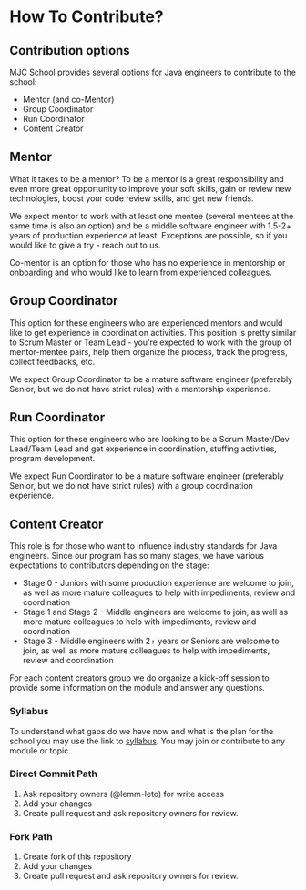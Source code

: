 # How To Contribute?

## Contribution options
MJC School provides several options for Java engineers to contribute to the school:
+ Mentor (and co-Mentor)
+ Group Coordinator
+ Run Coordinator
+ Content Creator

## Mentor
What it takes to be a mentor? To be a mentor is a great responsibility and even more great opportunity to improve your soft skills, gain or review new technologies, boost your code review skills, and get new friends.

We expect mentor to work with at least one mentee (several mentees at the same time is also an option) and be a middle software engineer with 1.5-2+ years of production experience at least.
Exceptions are possible, so if you would like to give a try - reach out to us.

Co-mentor is an option for those who has no experience in mentorship or onboarding and who would like to learn from experienced colleagues.

## Group Coordinator
This option for these engineers who are experienced mentors and would like to get experience in coordination activities. This position is pretty similar to Scrum Master or Team Lead - you're expected to work with the group of mentor-mentee pairs, help them organize the process, track the progress, collect feedbacks, etc.

We expect Group Coordinator to be a mature software engineer (preferably Senior, but we do not have strict rules) with a mentorship experience.

## Run Coordinator
This option for these engineers who are looking to be a Scrum Master/Dev Lead/Team Lead and get experience in coordination, stuffing activities, program development.

We expect Run Coordinator to be a mature software engineer (preferably Senior, but we do not have strict rules) with a group coordination experience.

## Content Creator
This role is for those who want to influence industry standards for Java engineers.
Since our program has so many stages, we have various expectations to contributors depending on the stage:
* Stage 0 - Juniors with some production experience are welcome to join, as well as more mature colleagues to help with impediments, review and coordination
* Stage 1 and Stage 2 - Middle engineers are welcome to join, as well as more mature colleagues to help with impediments, review and coordination
* Stage 3 - Middle engineers with 2+ years or Seniors are welcome to join, as well as more mature colleagues to help with impediments, review and coordination

For each content creators group we do organize a kick-off session to provide some information on the module and answer any questions. 

### Syllabus
To understand what gaps do we have now and what is the plan for the school you may use the link to [syllabus](https://en.wikipedia.org/wiki/Syllabus). You may join or contribute to any module or topic. 

### Direct Commit Path
1. Ask repository owners (@lemm-leto) for write access
2. Add your changes
3. Create pull request and ask repository owners for review.

### Fork Path
1. Create fork of this repository
2. Add your changes
3. Create pull request and ask repository owners for review.